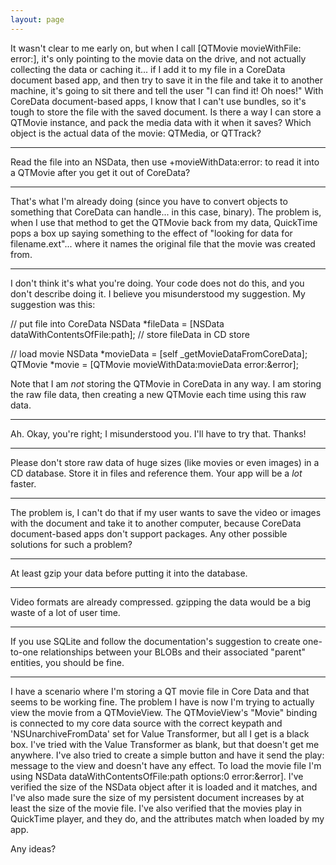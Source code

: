 ```yaml
---
layout: page
---
```





It wasn't clear to me early on, but when I call [QTMovie movieWithFile: error:], it's only pointing to the movie data on the drive, and not actually collecting the data or caching it... if I add it to my file in a CoreData document based app, and then try to save it in the file and take it to another machine, it's going to sit there and tell the user "I can find it! Oh noes!" With CoreData document-based apps, I know that I can't use bundles, so it's tough to store the file with the saved document.
Is there a way I can store a QTMovie instance, and pack the media data with it when it saves? Which object is the actual data of the movie: QTMedia, or QTTrack?

----
Read the file into an NSData, then use     +movieWithData:error: to read it into a QTMovie after you get it out of CoreData?

----

That's what I'm already doing (since you have to convert objects to something that CoreData can handle... in this case, binary). The problem is, when I use that method to get the QTMovie back from my data, QuickTime pops a box up saying something to the effect of "looking for data for filename.ext"... where it names the original file that the movie was created from.

----
I don't think it's what you're doing. Your code does not do this, and you don't describe doing it. I believe you misunderstood my suggestion. My suggestion was this:

    
// put file into CoreData
NSData *fileData = [NSData dataWithContentsOfFile:path];
// store fileData in CD store

// load movie
NSData *movieData = [self _getMovieDataFromCoreData];
QTMovie *movie = [QTMovie movieWithData:movieData error:&error];


Note that I am *not* storing the QTMovie in CoreData in any way. I am storing the raw file data, then creating a new QTMovie each time using this raw data.

----

Ah. Okay, you're right; I misunderstood you. I'll have to try that. Thanks!

----

Please don't store raw data of huge sizes (like movies or even images) in a CD database. Store it in files and reference them. Your app will be a *lot* faster.

----

The problem is, I can't do that if my user wants to save the video or images with the document and take it to another computer, because CoreData document-based apps don't support packages. Any other possible solutions for such a problem?

----

At least gzip your data before putting it into the database.

----

Video formats are already compressed. gzipping the data would be a big waste of a lot of user time.

----
If you use SQLite and follow the documentation's suggestion to create one-to-one relationships between your BLOBs and their associated "parent" entities, you should be fine.

----
I have a scenario where I'm storing a QT movie file in Core Data and that seems to be working fine.  The problem I have is now I'm trying to actually view the movie from a QTMovieView.  The QTMovieView's "Movie" binding is connected to my core data source with the correct keypath and 'NSUnarchiveFromData' set for Value Transformer, but all I get is a black box.  I've tried with the Value Transformer as blank, but that doesn't get me anywhere.  I've also tried to create a simple button and have it send the play: message to the view and doesn't have any effect.  To load the movie file I'm using NSData dataWithContentsOfFile:path options:0 error:&error].  I've verified the size of the NSData object after it is loaded and it matches, and I've also made sure the size of my persistent document increases by at least the size of the movie file.  I've also verified that the movies play in QuickTime player, and they do, and the attributes match when loaded by my app.

Any ideas?
